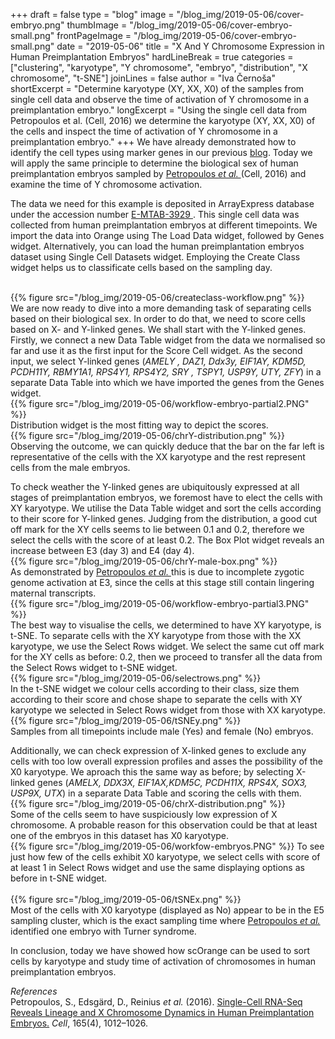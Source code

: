 +++
draft = false
type = "blog"
image = "/blog_img/2019-05-06/cover-embryo.png" 
thumbImage = "/blog_img/2019-05-06/cover-embryo-small.png"
frontPageImage = "/blog_img/2019-05-06/cover-embryo-small.png"
date = "2019-05-06" 
title = "X And Y Chromosome Expression in Human Preimplantation Embryos" 
hardLineBreak = true 
categories = ["clustering", "karyotype", "Y chromosome", "embryo", "distribution", "X chromosome", "t-SNE"]
joinLines = false
author = "Iva Černoša"
shortExcerpt = "Determine karyotype (XY, XX, X0) of the samples from single cell data and observe the time of activation of Y chromosome in a preimplantation embryo." 
longExcerpt = "Using the single cell data from Petropoulos et al. (Cell, 2016) we determine the karyotype (XY, XX, X0) of the cells and inspect the time of activation of Y chromosome in a preimplantation embryo." 
+++
We have already demonstrated how to identify the cell types using marker genes in our previous <a href="https://singlecell.biolab.si/blog/2019-03-pancreas-baron-cellsyst2016/">blog</a>. Today we will apply the same principle to determine the biological sex of human preimplantation embryos sampled by <a href= "https://www.cell.com/fulltext/S0092-8674(16)30280-X">Petropoulos <i> et al. </i> </a> (Cell, 2016) and examine the time of Y chromosome activation. 
<br>

The data we need for this example is deposited in ArrayExpress database under the accession number <a href="https://www.ebi.ac.uk/arrayexpress/experiments/E-MTAB-3929/"> E-MTAB-3929 </a>. This single cell data was collected from human preimplantation embryos at different timepoints.
We import the data into Orange using The Load Data widget, followed by Genes widget. Alternatively, you can load the human preimplantation embryos dataset using Single Cell Datasets widget. Employing the Create Class widget helps us to classificate cells based on the sampling day.

\
{{% figure src="/blog_img/2019-05-06/createclass-workflow.png" %}}
\
We are now ready to dive into a more demanding task of separating cells based on their biological sex. In order to do that, we need to score cells based on X- and Y-linked genes. We shall start with the Y-linked genes. Firstly, we connect a new Data Table widget from the data we normalised so far and use it as the first input for the Score Cell widget. As the second input, we select Y-linked genes (<i>AMELY , DAZ1, Ddx3y, EIF1AY, KDM5D, PCDH11Y, RBMY1A1, RPS4Y1, RPS4Y2, SRY , TSPY1, USP9Y, UTY, ZFY</i>) in a separate Data Table into which we have imported the genes from the Genes widget. 
\
{{% figure src="/blog_img/2019-05-06/workflow-embryo-partial2.PNG" %}}
\
Distribution widget is the most fitting way to depict the scores. 
\
{{% figure src="/blog_img/2019-05-06/chrY-distribution.png" %}}
\
Observing the outcome, we can quickly deduce that the bar on the far left is representative of the cells with the XX karyotype and the rest represent cells from the male embryos. 
<br>

To check weather the Y-linked genes are ubiquitously expressed at all stages of preimplantation embryos, we foremost have to elect the cells with XY karyotype.  We utilise the Data Table widget and sort the cells according to their score for Y-linked genes. Judging from the distribution, a good cut off mark for the XY cells seems to lie between 0.1 and 0.2, therefore we select the cells with the score of at least 0.2. The Box Plot widget reveals an increase between E3 (day 3) and E4 (day 4). 
\
{{% figure src="/blog_img/2019-05-06/chrY-male-box.png" %}}
\
As demonstrated by <a href="https://www.cell.com/fulltext/S0092-8674(16)30280-X">Petropoulos <i> et al. </i> </a> this is due to incomplete zygotic genome activation at E3, since the cells at this stage still contain lingering maternal transcripts.
\
{{% figure src="/blog_img/2019-05-06/workflow-embryo-partial3.PNG" %}}
\
The best way to visualise the cells, we determined to have XY karyotype, is t-SNE. To separate cells with the XY karyotype from those with the XX karyotype, we use the Select Rows widget. We select the same cut off mark for the XY cells as before: 0.2, then we proceed to transfer all the data from the Select Rows widget to t-SNE widget.
\
{{% figure src="/blog_img/2019-05-06/selectrows.png" %}}
\
In the t-SNE widget we colour cells according to their class, size them according to their score and chose shape to separate the cells with XY karyotype we selected in Select Rows widget from those with XX karyotype. 
\
{{% figure src="/blog_img/2019-05-06/tSNEy.png" %}}
\
Samples from all timepoints include male (Yes) and female (No) embryos. 
<br>

Additionally, we can check expression of X-linked genes to exclude any cells with too low overall expression profiles and asses the possibility of the X0 karyotype. We aproach this the same way as before; by selecting X-linked genes (<i>AMELX, DDX3X, EIF1AX,KDM5C, PCDH11X, RPS4X, SOX3, USP9X, UTX</i>) in a separate Data Table and scoring the cells with them. 
\
{{% figure src="/blog_img/2019-05-06/chrX-distribution.png" %}}
\
Some of the cells seem to have suspiciously low expression of X chromosome. A probable reason for this observation could be that at least one of the embryos in this dataset has X0 karyotype. 
\
{{% figure src="/blog_img/2019-05-06/workfow-embryos.PNG" %}}
To see just how few of the cells exhibit X0 karyotype, we select cells with score of at least 1 in Select Rows widget and use the same displaying options as before in t-SNE widget.  
\
{{% figure src="/blog_img/2019-05-06/tSNEx.png" %}}
\
Most of the cells with X0 karyotype (displayed as No) appear to be in the E5 sampling cluster, which is the exact sampling time where <a href="https://www.cell.com/fulltext/S0092-8674(16)30280-X">Petropoulos <i> et al. </i> </a> identified one embryo with Turner syndrome. 
<br>

In conclusion, today we have showed how scOrange can be used to sort cells by karyotype and study time of activation of chromosomes in human preimplantation embryos. 

*References* 
\
Petropoulos, S., Edsgärd, D., Reinius <i>et al.</i> (2016). <a href="https://www.cell.com/fulltext/S0092-8674(16)30280-X">Single-Cell RNA-Seq Reveals Lineage and X Chromosome Dynamics in Human Preimplantation Embryos.</a> <i>Cell</i>, 165(4), 1012–1026. 